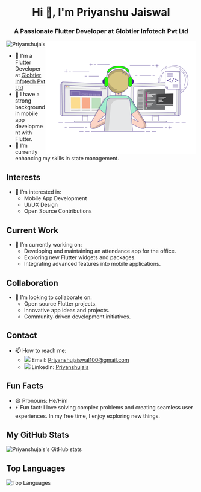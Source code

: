 <h1 align="center">Hi 👋, I'm Priyanshu Jaiswal</h1>
<h3 align="center">A Passionate Flutter Developer at Globtier Infotech Pvt Ltd</h3>

<img align="right" alt="Coding" width="400" src="https://raw.githubusercontent.com/devSouvik/devSouvik/master/gif3.gif">

<p align="left"> <img src="https://komarev.com/ghpvc/?username=Priyanshujais&label=Profile%20views&color=0e75b6&style=flat" alt="Priyanshujais" /> </p>

- 💼 I'm a Flutter Developer at [Globtier Infotech Pvt Ltd](https://www.globtierinfotech.com/)
- 🏫 I have a strong background in mobile app development with Flutter.
- 🌱 I’m currently enhancing my skills in state management.

## Interests
- 👀 I’m interested in:
  - Mobile App Development
  - UI/UX Design
  - Open Source Contributions

## Current Work
- 🌱 I’m currently working on:
  - Developing and maintaining an attendance app for the office.
  - Exploring new Flutter widgets and packages.
  - Integrating advanced features into mobile applications.

## Collaboration
- 💞️ I’m looking to collaborate on:
  - Open source Flutter projects.
  - Innovative app ideas and projects.
  - Community-driven development initiatives.

## Contact
- 📫 How to reach me:
  - <img src="https://img.icons8.com/color/20/000000/gmail-new.png"/> Email: [Priyanshujaiswal100@gmail.com](mailto:Priyanshujaiswal100@gmail.com)
  - <img src="https://img.icons8.com/color/20/000000/linkedin.png"/> LinkedIn: [Priyanshujais](https://www.linkedin.com/in/priyanshu-jaiswal-403762233/)

## Fun Facts
- 😄 Pronouns: He/Him
- ⚡ Fun fact: I love solving complex problems and creating seamless user experiences. In my free time, I enjoy exploring new things.

## My GitHub Stats
![Priyanshujais's GitHub stats](https://github-readme-stats.vercel.app/api?username=Priyanshujais&show_icons=true&theme=radical)

## Top Languages
![Top Languages](https://github-readme-stats.vercel.app/api/top-langs/?username=Priyanshujais&layout=compact&theme=radical)

<!---
Priyanshujais/Priyanshujais is a ✨ special ✨ repository because its `README.md` (this file) appears on your GitHub profile.
You can click the Preview link to take a look at your changes.
--->
